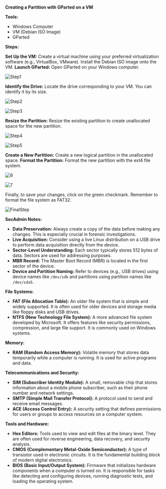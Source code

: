 **Creating a Partition with GParted on a VM**

**Tools:**
* Windows Computer
* VM (Debian ISO Image)
* GParted

**Steps:**

 **Set Up the VM:** Create a virtual machine using your preferred virtualization software (e.g., VirtualBox, VMware). Install the Debian ISO image onto the VM.
 **Launch GParted:** Open GParted on your Windows computer.

 ![Step1](https://github.com/user-attachments/assets/6e5dc87f-b0c3-483b-b960-6e1bbf47b74c)

**Identify the Drive:** Locate the drive corresponding to your VM. You can identify it by its size.

![Step2](https://github.com/user-attachments/assets/caf60725-1436-4956-8a29-b344e87011f6)

![Step3](https://github.com/user-attachments/assets/af575cc8-053c-4977-8f9d-84802727e744)

**Resize the Partition:** Resize the existing partition to create unallocated space for the new partition.

![Step4](https://github.com/user-attachments/assets/390f440f-8fc4-4f04-b759-a00c1f813682)

![Step5](https://github.com/user-attachments/assets/bcf16833-4337-4776-96b3-4d54bca4ce26)

**Create a New Partition:** Create a new logical partition in the unallocated space.
**Format the Partition:** Format the new partition with the ext4 file system.

![6](https://github.com/user-attachments/assets/f8876923-d9ed-4dc5-8c2a-98ec5d546d2b)

![7](https://github.com/user-attachments/assets/64100950-9070-4917-9668-8f5cdbdf1bc0)

Finally, to save your changes, click on the green checkmark. Remember to format the file system as FAT32.

![FinalStep](https://github.com/user-attachments/assets/131c59c0-39d7-4f8c-95b3-64e99233d5c1)


**SecAdmin Notes:**

* **Data Preservation:** Always create a copy of the data before making any changes. This is especially crucial in forensic investigations.
* **Live Acquisition:** Consider using a live Linux distribution on a USB drive to perform data acquisition directly from the device.
* **Sector-Level Understanding:** Each sector typically stores 512 bytes of data. Sectors are used for addressing purposes.
* **MBR Record:** The Master Boot Record (MBR) is located in the first sector of the device.
* **Device and Partition Naming:** Refer to devices (e.g., USB drives) using device names like `/dev/sdb` and partitions using partition names like `/dev/sda5`.


**File Systems:**

* **FAT (File Allocation Table):** An older file system that is simple and widely supported. It is often used for older devices and storage media like floppy disks and USB drives.
* **NTFS (New Technology File System):** A more advanced file system developed by Microsoft. It offers features like security permissions, compression, and large file support. It is commonly used on Windows systems.

**Memory:**

* **RAM (Random Access Memory):** Volatile memory that stores data temporarily while a computer is running. It is used for active programs and data.

**Telecommunications and Security:**

* **SIM (Subscriber Identity Module):** A small, removable chip that stores information about a mobile phone subscriber, such as their phone number and network settings.
* **SMTP (Simple Mail Transfer Protocol):** A protocol used to send and receive email messages.
* **ACE (Access Control Entry):** A security setting that defines permissions for users or groups to access resources on a computer system.

**Tools and Hardware:**

* **Hex Editors:** Tools used to view and edit files at the binary level. They are often used for reverse engineering, data recovery, and security analysis.
* **CMOS (Complementary Metal-Oxide Semiconductor):** A type of transistor used in electronic circuits. It is the fundamental building block of modern digital electronics.
* **BIOS (Basic Input/Output System):** Firmware that initializes hardware components when a computer is turned on. It is responsible for tasks like detecting and configuring devices, running diagnostic tests, and loading the operating system.
